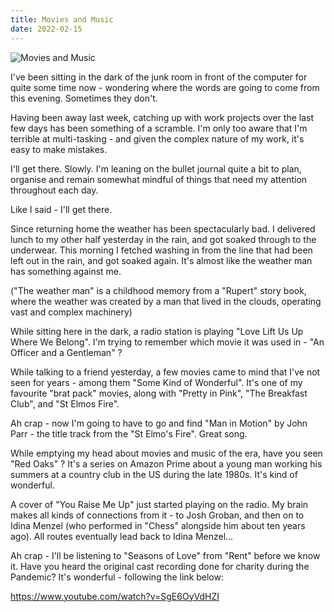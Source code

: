 ```yaml
---
title: Movies and Music
date: 2022-02-15
---
```


![Movies and Music](https://source.unsplash.com/03UCoidYvXw/1600x900)

I've been sitting in the dark of the junk room in front of the computer for quite some time now - wondering where the words are going to come from this evening. Sometimes they don't.

Having been away last week, catching up with work projects over the last few days has been something of a scramble. I'm only too aware that I'm terrible at multi-tasking - and given the complex nature of my work, it's easy to make mistakes.

I'll get there. Slowly. I'm leaning on the bullet journal quite a bit to plan, organise and remain somewhat mindful of things that need my attention throughout each day.

Like I said - I'll get there.

Since returning home the weather has been spectacularly bad. I delivered lunch to my other half yesterday in the rain, and got soaked through to the underwear. This morning I fetched washing in from the line that had been left out in the rain, and got soaked again. It's almost like the weather man has something against me.

("The weather man" is a childhood memory from a "Rupert" story book, where the weather was created by a man that lived in the clouds, operating vast and complex machinery)

While sitting here in the dark, a radio station is playing "Love Lift Us Up Where We Belong". I'm trying to remember which movie it was used in - "An Officer and a Gentleman" ?

While talking to a friend yesterday, a few movies came to mind that I've not seen for years - among them "Some Kind of Wonderful". It's one of my favourite "brat pack" movies, along with "Pretty in Pink", "The Breakfast Club", and "St Elmos Fire".

Ah crap - now I'm going to have to go and find "Man in Motion" by John Parr - the title track from the "St Elmo's Fire". Great song.

While emptying my head about movies and music of the era, have you seen "Red Oaks" ?  It's a series on Amazon Prime about a young man working his summers at a country club in the US during the late 1980s. It's kind of wonderful.

A cover of "You Raise Me Up" just started playing on the radio. My brain makes all kinds of connections from it - to Josh Groban, and then on to Idina Menzel (who performed in "Chess" alongside him about ten years ago). All routes eventually lead back to Idina Menzel...

Ah crap - I'll be listening to "Seasons of Love" from "Rent" before we know it. Have you heard the original cast recording done for charity during the Pandemic? It's wonderful - following the link below:

https://www.youtube.com/watch?v=SgE6OyVdHZI